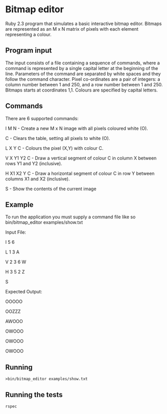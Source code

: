 # Bitmap editor

Ruby 2.3 program that simulates a basic interactive bitmap editor. Bitmaps are represented as an M x N matrix of pixels with each element representing a colour.

## Program input
The input consists of a file containing a sequence of commands, where a command is represented by a single capital letter at the beginning of the line. Parameters of the command are separated by white spaces and they follow the command character.
Pixel co-ordinates are a pair of integers: a column number between 1 and 250, and a row number between 1 and 250. Bitmaps starts at coordinates 1,1. Colours are specified by capital letters.

## Commands
There are 6 supported commands:

I M N - Create a new M x N image with all pixels coloured white (O).

C - Clears the table, setting all pixels to white (O).

L X Y C - Colours the pixel (X,Y) with colour C.

V X Y1 Y2 C - Draw a vertical segment of colour C in column X between rows Y1 and Y2 (inclusive).

H X1 X2 Y C - Draw a horizontal segment of colour C in row Y between columns X1 and X2 (inclusive).

S - Show the contents of the current image

## Example
To run the application you must supply a command file like so bin/bitmap_editor examples/show.txt

Input File:

I 5 6

L 1 3 A

V 2 3 6 W

H 3 5 2 Z

S


Expected Output:

OOOOO

OOZZZ

AWOOO

OWOOO

OWOOO

OWOOO


## Running

`>bin/bitmap_editor examples/show.txt`

## Running the tests

`rspec`
